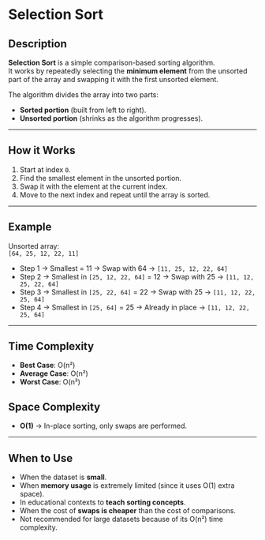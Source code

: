 # Selection Sort

## Description
**Selection Sort** is a simple comparison-based sorting algorithm.  
It works by repeatedly selecting the **minimum element** from the unsorted part of the array and swapping it with the first unsorted element.  

The algorithm divides the array into two parts:
- **Sorted portion** (built from left to right).  
- **Unsorted portion** (shrinks as the algorithm progresses).  

---

## How it Works
1. Start at index `0`.  
2. Find the smallest element in the unsorted portion.  
3. Swap it with the element at the current index.  
4. Move to the next index and repeat until the array is sorted.  

---

## Example
Unsorted array:  
`[64, 25, 12, 22, 11]`

- Step 1 → Smallest = 11 → Swap with 64 → `[11, 25, 12, 22, 64]`  
- Step 2 → Smallest in `[25, 12, 22, 64]` = 12 → Swap with 25 → `[11, 12, 25, 22, 64]`  
- Step 3 → Smallest in `[25, 22, 64]` = 22 → Swap with 25 → `[11, 12, 22, 25, 64]`  
- Step 4 → Smallest in `[25, 64]` = 25 → Already in place → `[11, 12, 22, 25, 64]`

---

## Time Complexity
- **Best Case**: O(n²)  
- **Average Case**: O(n²)  
- **Worst Case**: O(n²)  

## Space Complexity
- **O(1)** → In-place sorting, only swaps are performed.  

---

## When to Use
- When the dataset is **small**.  
- When **memory usage** is extremely limited (since it uses O(1) extra space).  
- In educational contexts to **teach sorting concepts**.  
- When the cost of **swaps is cheaper** than the cost of comparisons.  
- Not recommended for large datasets because of its O(n²) time complexity.  
